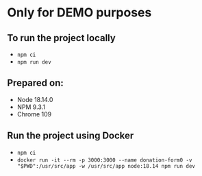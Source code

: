 # Only for DEMO purposes

## To run the project locally
- `npm ci`
- `npm run dev`

## Prepared on:
- Node 18.14.0
- NPM 9.3.1
- Chrome 109

## Run the project using Docker
- `npm ci`
- `docker run -it --rm -p 3000:3000 --name donation-form0 -v "$PWD":/usr/src/app -w /usr/src/app node:18.14 npm run dev`
